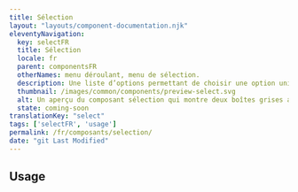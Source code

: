 ```yaml
---
title: Sélection
layout: "layouts/component-documentation.njk"
eleventyNavigation:
  key: selectFR
  title: Sélection
  locale: fr
  parent: componentsFR
  otherNames: menu déroulant, menu de sélection.
  description: Une liste d’options permettant de choisir une option unique.
  thumbnail: /images/common/components/preview-select.svg
  alt: Un aperçu du composant sélection qui montre deux boîtes grises alignées verticalement au dessus d'un champ de sélection ayant à l'intérieur une boîte grise représentant du texte et une flèche vers le bas indiquant d'autres sélections possibles. Les boîtes représentent l'étiquette du champ de saisie et le message d'aide
  state: coming-soon
translationKey: "select"
tags: ['selectFR', 'usage']
permalink: /fr/composants/selection/
date: "git Last Modified"
---
```


## Usage